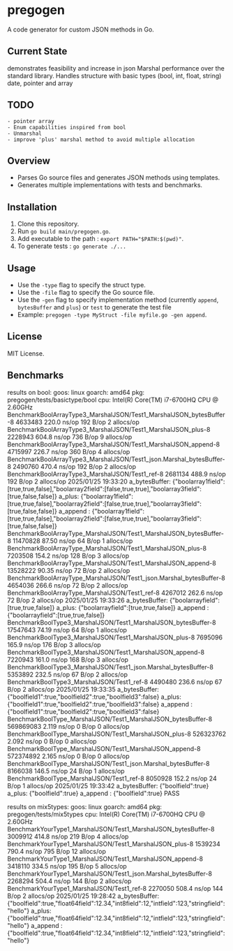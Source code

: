 # pregogen

A code generator for custom JSON methods in Go.

## Current State
demonstrates feasibility and increase in json Marshal performance over the standard library.
Handles structure with basic types (bool, int, float, string) date, pointer and array

## TODO 
	- pointer array
	- Enum capabilities inspired from bool
	- Unmarshal
	- improve 'plus' marshal method to avoid multiple allocation

## Overview
- Parses Go source files and generates JSON methods using templates.
- Generates multiple implementations with tests and benchmarks.

## Installation
1. Clone this repository.
2. Run `go build main/pregogen.go`.
3. Add executable to the path : `export PATH="$PATH:$(pwd)"`.
4. To generate tests : `go generate ./...`

## Usage
- Use the `-type` flag to specify the struct type.
- Use the `-file` flag to specify the Go source file.
- Use the `-gen`  flag to specify implementation method (currently `append`, `bytesBuffer` and `plus`) or `test` to generate the test file
- Example: `pregogen -type MyStruct -file myfile.go -gen append`.

## License
MIT License.

## Benchmarks
results on bool:
goos: linux
goarch: amd64
pkg: pregogen/tests/basictype/bool
cpu: Intel(R) Core(TM) i7-6700HQ CPU @ 2.60GHz
BenchmarkBoolArrayType3_MarshalJSON/Test1_MarshalJSON_bytesBuffer-8         	 4633483	       220.0 ns/op	     192 B/op	       2 allocs/op
BenchmarkBoolArrayType3_MarshalJSON/Test1_MarshalJSON_plus-8                	 2228943	       604.8 ns/op	     736 B/op	       9 allocs/op
BenchmarkBoolArrayType3_MarshalJSON/Test1_MarshalJSON_append-8              	 4715997	       226.7 ns/op	     360 B/op	       4 allocs/op
BenchmarkBoolArrayType3_MarshalJSON/Test1_json.Marshal_bytesBuffer-8        	 2490760	       470.4 ns/op	     192 B/op	       2 allocs/op
BenchmarkBoolArrayType3_MarshalJSON/Test1_ref-8                             	 2681134	       488.9 ns/op	     192 B/op	       2 allocs/op
2025/01/25 19:33:20 a_bytesBuffer:  {"boolarray1field":[true,true,false],"boolarray2field":[false,true,true],"boolarray3field":[true,false,false]}  a_plus:  {"boolarray1field":[true,true,false],"boolarray2field":[false,true,true],"boolarray3field":[true,false,false]}  a_append : {"boolarray1field":[true,true,false],"boolarray2field":[false,true,true],"boolarray3field":[true,false,false]}
BenchmarkBoolArrayType_MarshalJSON/Test1_MarshalJSON_bytesBuffer-8          	11470828	        87.50 ns/op	      64 B/op	       1 allocs/op
BenchmarkBoolArrayType_MarshalJSON/Test1_MarshalJSON_plus-8                 	 7203508	       154.2 ns/op	     128 B/op	       3 allocs/op
BenchmarkBoolArrayType_MarshalJSON/Test1_MarshalJSON_append-8               	13528222	        90.35 ns/op	      72 B/op	       2 allocs/op
BenchmarkBoolArrayType_MarshalJSON/Test1_json.Marshal_bytesBuffer-8         	 4654036	       266.6 ns/op	      72 B/op	       2 allocs/op
BenchmarkBoolArrayType_MarshalJSON/Test1_ref-8                              	 4267012	       262.6 ns/op	      72 B/op	       2 allocs/op
2025/01/25 19:33:26 a_bytesBuffer:  {"boolarrayfield":[true,true,false]}  a_plus:  {"boolarrayfield":[true,true,false]}  a_append : {"boolarrayfield":[true,true,false]}
BenchmarkBoolType3_MarshalJSON/Test1_MarshalJSON_bytesBuffer-8              	17547643	        74.19 ns/op	      64 B/op	       1 allocs/op
BenchmarkBoolType3_MarshalJSON/Test1_MarshalJSON_plus-8                     	 7695096	       165.9 ns/op	     176 B/op	       3 allocs/op
BenchmarkBoolType3_MarshalJSON/Test1_MarshalJSON_append-8                   	 7220943	       161.0 ns/op	     168 B/op	       3 allocs/op
BenchmarkBoolType3_MarshalJSON/Test1_json.Marshal_bytesBuffer-8             	 5353892	       232.5 ns/op	      67 B/op	       2 allocs/op
BenchmarkBoolType3_MarshalJSON/Test1_ref-8                                  	 4490480	       236.6 ns/op	      67 B/op	       2 allocs/op
2025/01/25 19:33:35 a_bytesBuffer:  {"boolfield1":true,"boolfield2":true,"boolfield3":false}  a_plus:  {"boolfield1":true,"boolfield2":true,"boolfield3":false}  a_append : {"boolfield1":true,"boolfield2":true,"boolfield3":false}
BenchmarkBoolType_MarshalJSON/Test1_MarshalJSON_bytesBuffer-8               	569869083	         2.119 ns/op	       0 B/op	       0 allocs/op
BenchmarkBoolType_MarshalJSON/Test1_MarshalJSON_plus-8                      	526323762	         2.092 ns/op	       0 B/op	       0 allocs/op
BenchmarkBoolType_MarshalJSON/Test1_MarshalJSON_append-8                    	572374892	         2.165 ns/op	       0 B/op	       0 allocs/op
BenchmarkBoolType_MarshalJSON/Test1_json.Marshal_bytesBuffer-8              	 8166038	       146.5 ns/op	      24 B/op	       1 allocs/op
BenchmarkBoolType_MarshalJSON/Test1_ref-8                                   	 8050928	       152.2 ns/op	      24 B/op	       1 allocs/op
2025/01/25 19:33:42 a_bytesBuffer:  {"boolfield":true}  a_plus:  {"boolfield":true}  a_append : {"boolfield":true}
PASS

results on mix5types:
goos: linux
goarch: amd64
pkg: pregogen/tests/mix5types
cpu: Intel(R) Core(TM) i7-6700HQ CPU @ 2.60GHz
BenchmarkYourType1_MarshalJSON/Test1_MarshalJSON_bytesBuffer-8         	 3009912	       414.8 ns/op	     219 B/op	       4 allocs/op
BenchmarkYourType1_MarshalJSON/Test1_MarshalJSON_plus-8                	 1539234	       790.4 ns/op	     795 B/op	      12 allocs/op
BenchmarkYourType1_MarshalJSON/Test1_MarshalJSON_append-8              	 3418110	       334.5 ns/op	     195 B/op	       5 allocs/op
BenchmarkYourType1_MarshalJSON/Test1_json.Marshal_bytesBuffer-8        	 2268294	       504.4 ns/op	     144 B/op	       2 allocs/op
BenchmarkYourType1_MarshalJSON/Test1_ref-8                             	 2270050	       508.4 ns/op	     144 B/op	       2 allocs/op
2025/01/25 19:28:42 a_bytesBuffer:  {"boolfield":true,"float64field":12.34,"int8field":12,"intfield":123,"stringfield":"hello"}  a_plus:  {"boolfield":true,"float64field":12.34,"int8field":12,"intfield":123,"stringfield":"hello"}  a_append : {"boolfield":true,"float64field":12.34,"int8field":12,"intfield":123,"stringfield":"hello"}